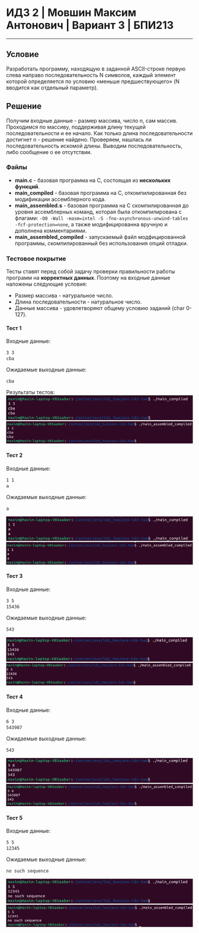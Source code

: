 # ИДЗ 2 | Мовшин Максим Антонович | Вариант 3 | БПИ213
****
## Условие
Разработать программу, находящую в заданной ASCII-строке первую
слева направо последовательность N символов, каждый элемент
которой определяется по условию «меньше предшествующего» (N
вводится как отдельный параметр).
## Решение
 Получим входные данные - размер массива, число n, сам массив. Проходимся по массиву, поддерживая длину текущей последовательности и ее начало. Как только длина последовательности достигнет n - решение найдено. Проверяем, нашлась ли последовательность искомой длины. Выводим последовательность, либо сообщение о ее отсутствии.
 ### Файлы
- **main.c** - базовая программа на С, состоящая из **нескольких функций**.
- **main_compiled** - базовая программа на C, откомпилированная без модификации ассемблерного кода.
- **main_assembled.s** - базовая программа на C скомпилированная до уровня ассемблерных команд, которая была откомпилирована с флагами: `-O0 -Wall -masm=intel -S -fno-asynchronous-unwind-tables -fcf-protection=none`, а также модифицированна вручную и дополнена комментариями.
- **main_assembled_compiled** - запускаемый файл модфицированной программы, скомпилированный без использования опций отладки.
### Тестовое покрытие
Тесты ставят перед собой задачу проверки правильности работы программ на **корректных данных**. Поэтому на входные данные наложены следующие условия:
- Размер массива - натуральное число.
- Длина последовательности - натуральное число.
- Данные массива - удовлетворяют общему условию заданий (char 0-127).

#### Тест 1
Входные данные:
```
3 3
cba
```
Ожидаемые выходные данные:
```
cba
```
Результаты тестов:
![](/screenshots/test_one_main.png)
![](/screenshots/test_one_assembler.png)
#### Тест 2
Входные данные:
```
1 1
a
```
Ожидаемые выходные данные:
```
a
```
![](/screenshots/test_two_main.png)
![](/screenshots/test_two_assembler.png)
#### Тест 3
Входные данные:
```
3 5
15436
```
Ожидаемые выходные данные:
```
543
```
![](/screenshots/test_three_main.png)
![](/screenshots/test_three_assembler.png)
#### Тест 4
Входные данные:
```
6 3
543987
```
Ожидаемые выходные данные:
```
543
```
![](/screenshots/test_four_main.png)
![](/screenshots/test_four_assembler.png)
#### Тест 5
Входные данные:
```
5 5
12345
```
Ожидаемые выходные данные:
```
no such sequence
```
![](/screenshots/test_five_main.png)
![](/screenshots/test_five_assembler.png)
